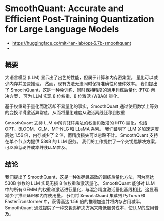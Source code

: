 

# SmoothQuant: Accurate and Efficient Post-Training Quantization for Large Language Models

- https://huggingface.co/mit-han-lab/opt-6.7b-smoothquant
- 
## 概要

大语言模型 (LLM) 显示出了出色的性能，但属于计算和内存密集型。 量化可以减少内存并加速推理。 
然而，现有方法无法同时保持准确性和硬件效率。 我们提出了 SmoothQuant，这是一种免训练、同时保持精度的通用训练后量化 (PTQ) 解决方案，
可为 LLM 实现 8 位权重、8 位激活 (W8A8) 量化。 

基于权重易于量化而激活却不易量化的事实，SmoothQuant 通过使用数学上等效的变换平滑激活异常值，从而将量化难度从激活离线迁移到权重

SmoothQuant 支持 LLM 中所有矩阵乘法的权重和激活的 INT8 量化，包括 OPT、BLOOM、GLM、MT-NLG 和 LLaMA 系列。
我们证明了 LLM 的加速速度高达 1.56 倍，内存减少了 2 倍，而精度损失可以忽略不计。 
SmoothQuant 支持在单个节点内提供 530B 的 LLM 服务。 我们的工作提供了一个交钥匙解决方案，可以降低硬件成本并使LLM普及。






## 结论 

我们提出了 SmoothQuant，这是一种准确且高效的训练后量化方法，可为高达 530B 参数的 LLM 实现无损 8 位权重和激活量化。 
SmoothQuant 能够对 LLM 中的所有 GEMM 的权重和激活进行量化，与混合精度激活量化基线相比，这显著减少了推理延迟和内存使用量。 
我们将 SmoothQuant 集成到 PyTorch 和 FasterTransformer 中，获得高达 1.56 倍的推理加速并将内存占用减半。 
SmoothQuant 通过提供了一种交钥匙解决方案来降低服务成本，使LLM的应用普及。




